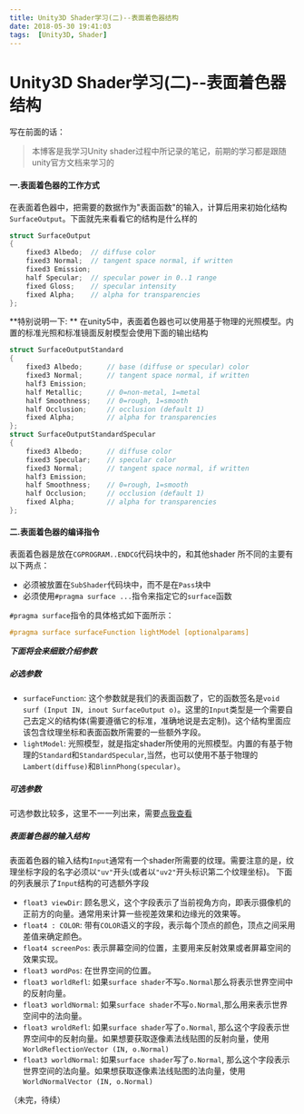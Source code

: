 ```yaml
---
title: Unity3D Shader学习(二)--表面着色器结构
date: 2018-05-30 19:41:03
tags:  [Unity3D, Shader]
---
```

# Unity3D Shader学习(二)--表面着色器结构

写在前面的话：
> 本博客是我学习Unity shader过程中所记录的笔记，前期的学习都是跟随unity官方文档来学习的

#### 一.表面着色器的工作方式
在表面着色器中，把需要的数据作为"表面函数"的输入，计算后用来初始化结构`SurfaceOutput`。下面就先来看看它的结构是什么样的
```c
struct SurfaceOutput
{
    fixed3 Albedo;  // diffuse color
    fixed3 Normal;  // tangent space normal, if written
    fixed3 Emission;
    half Specular;  // specular power in 0..1 range
    fixed Gloss;    // specular intensity
    fixed Alpha;    // alpha for transparencies
};
```
**特别说明一下: ** 在unity5中，表面着色器也可以使用基于物理的光照模型。内置的标准光照和标准镜面反射模型会使用下面的输出结构
```c
struct SurfaceOutputStandard
{
    fixed3 Albedo;      // base (diffuse or specular) color
    fixed3 Normal;      // tangent space normal, if written
    half3 Emission;
    half Metallic;      // 0=non-metal, 1=metal
    half Smoothness;    // 0=rough, 1=smooth
    half Occlusion;     // occlusion (default 1)
    fixed Alpha;        // alpha for transparencies
};
struct SurfaceOutputStandardSpecular
{
    fixed3 Albedo;      // diffuse color
    fixed3 Specular;    // specular color
    fixed3 Normal;      // tangent space normal, if written
    half3 Emission;
    half Smoothness;    // 0=rough, 1=smooth
    half Occlusion;     // occlusion (default 1)
    fixed Alpha;        // alpha for transparencies
};
```
#### 二.表面着色器的编译指令
表面着色器是放在`CGPROGRAM..ENDCG`代码块中的，和其他shader 所不同的主要有以下两点：
+ 必须被放置在`SubShader`代码块中，而不是在`Pass`块中
+ 必须使用`#pragma surface ...`指令来指定它的`surface`函数

`#pragma surface`指令的具体格式如下面所示：
```c
#pragma surface surfaceFunction lightModel [optionalparams]
```

***下面将会来细致介绍参数***

##### 必选参数
+ `surfaceFunction`: 这个参数就是我们的表面函数了，它的函数签名是`void surf (Input IN, inout SurfaceOutput o)`。这里的`Input`类型是一个需要自己去定义的结构体(需要遵循它的标准，准确地说是去定制)。这个结构里面应该包含纹理坐标和表面函数所需要的一些额外字段。
+ `lightModel`: 光照模型，就是指定shader所使用的光照模型。内置的有基于物理的`Standard`和`StandardSpecular`,当然，也可以使用不基于物理的`Lambert(diffuse)`和`BlinnPhong(specular)`。

##### 可选参数
可选参数比较多，这里不一一列出来，需要[点我查看][1_unity_surface_shader_ref]

##### 表面着色器的输入结构
表面着色器的输入结构`Input`通常有一个shader所需要的纹理。需要注意的是，纹理坐标字段的名字必须以`"uv"`开头(或者以`"uv2"`开头标识第二个纹理坐标)。
下面的列表展示了`Input`结构的可选额外字段
+ `float3 viewDir`: 顾名思义，这个字段表示了当前视角方向，即表示摄像机的正前方的向量。通常用来计算一些视差效果和边缘光的效果等。
+ `float4 : COLOR`: 带有`COLOR`语义的字段，表示每个顶点的颜色，顶点之间采用差值来确定颜色。
+ `float4 screenPos`: 表示屏幕空间的位置，主要用来反射效果或者屏幕空间的效果实现。
+ `float3 wordPos`: 在世界空间的位置。
+ `float3 worldRefl`: 如果`surface shader`不写`o.Normal`那么将表示世界空间中的反射向量。
+ `float3 worldNormal`: 如果`surface shader`不写`o.Normal`,那么用来表示世界空间中的法向量。
+ `float3 wroldRefl`: 如果`surface shader`写了`o.Normal`, 那么这个字段表示世界空间中的反射向量。如果想要获取逐像素法线贴图的反射向量，使用`WorldReflectionVector (IN, o.Normal)`
+ `float3 worldNormal`: 如果`surface shader`写了`o.Normal`, 那么这个字段表示世界空间的法向量。如果想获取逐像素法线贴图的法向量，使用`WorldNormalVector (IN, o.Normal)` 




（未完，待续）



[1_unity_surface_shader_ref]: https://docs.unity3d.com/Manual/SL-SurfaceShaders.html